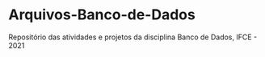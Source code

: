 # Arquivos-Banco-de-Dados
Repositório das atividades e projetos da disciplina Banco de Dados, IFCE - 2021
